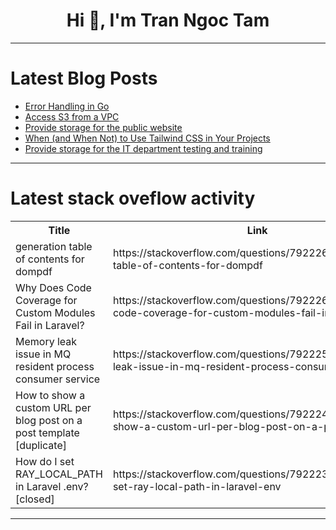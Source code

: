 <h1 align="center">Hi 👋, I'm Tran Ngoc Tam</h1>

---

# Latest Blog Posts 
<!-- BLOG-POST-LIST:START -->
- [Error Handling in Go](https://dev.to/vinolia_andisi/error-handling-in-go-38p4)
- [Access S3 from a VPC](https://dev.to/misolainthecloud/access-s3-from-a-vpc-4kl5)
- [Provide storage for the public website](https://dev.to/under2wenty/provide-storage-for-the-public-website-m78)
- [When &lpar;and When Not&rpar; to Use Tailwind CSS in Your Projects](https://dev.to/balrajola/when-and-when-not-to-use-tailwind-css-in-your-projects-2dj3)
- [Provide storage for the IT department testing and training](https://dev.to/under2wenty/provide-storage-for-the-it-department-testing-and-training-fbj)
<!-- BLOG-POST-LIST:END -->

---

# Latest stack oveflow activity
<table>
  <tr><th>Title</th><th>Link</th></tr>
  <!-- STACKOVERFLOW:START --><tr><td>generation table of contents for dompdf</td><td>https://stackoverflow.com/questions/79222695/generation-table-of-contents-for-dompdf</td></tr><tr><td>Why Does Code Coverage for Custom Modules Fail in Laravel?</td><td>https://stackoverflow.com/questions/79222614/why-does-code-coverage-for-custom-modules-fail-in-laravel</td></tr><tr><td>Memory leak issue in MQ resident process consumer service</td><td>https://stackoverflow.com/questions/79222502/memory-leak-issue-in-mq-resident-process-consumer-service</td></tr><tr><td>How to show a custom URL per blog post on a post template [duplicate]</td><td>https://stackoverflow.com/questions/79222437/how-to-show-a-custom-url-per-blog-post-on-a-post-template</td></tr><tr><td>How do I set RAY_LOCAL_PATH in Laravel .env? [closed]</td><td>https://stackoverflow.com/questions/79222333/how-do-i-set-ray-local-path-in-laravel-env</td></tr><!-- STACKOVERFLOW:END -->
</table>

---


